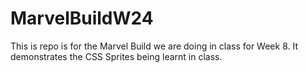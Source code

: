 # MarvelBuildW24
This is repo is for the Marvel Build we are doing in class for Week 8. It demonstrates the CSS Sprites being learnt in class.
